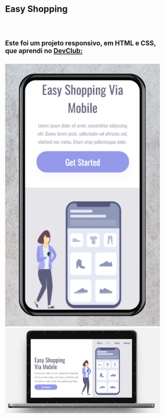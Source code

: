 <h1>Easy Shopping</h1>
<br>
<br>
<h2>Este foi um projeto responsivo, em HTML e CSS, que aprendi no <a href="https://rodolfomori.com.br/devclub">DevClub:</a><h2>
  
<img src="https://github.com/anammonteiro/easy-shopping/blob/master/img/easy1.jpg?raw=true"/>

<img src="https://github.com/anammonteiro/easy-shopping/blob/master/img/easy2.jpg?raw=true"/>
 
